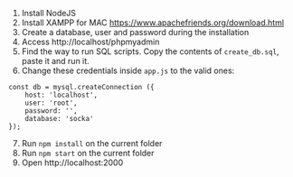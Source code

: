 1. Install NodeJS 
2. Install XAMPP for MAC https://www.apachefriends.org/download.html
3. Create a database, user and password during the installation
4. Access http://localhost/phpmyadmin
5. Find the way to run SQL scripts. Copy the contents of `create_db.sql`, paste it and run it.
6. Change these credentials inside `app.js` to the valid ones:
```
const db = mysql.createConnection ({
    host: 'localhost',
    user: 'root',
    password: '',
    database: 'socka'
});
```
7. Run `npm install` on the current folder
8. Run `npm start` on the current folder
9. Open http://localhost:2000